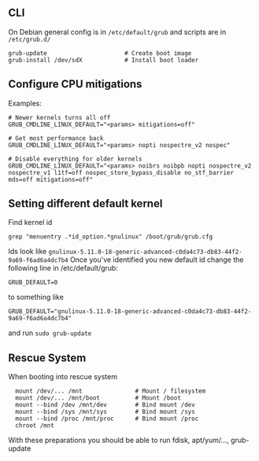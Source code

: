 ## CLI

On Debian general config is in `/etc/default/grub` and scripts are in `/etc/grub.d/`

    grub-update                      # Create boot image
    grub-install /dev/sdX            # Install boot loader

## Configure CPU mitigations

Examples:

    # Newer kernels turns all off
    GRUB_CMDLINE_LINUX_DEFAULT="<params> mitigations=off"
    
    # Get most performance back
    GRUB_CMDLINE_LINUX_DEFAULT="<params> nopti nospectre_v2 nospec"
    
    # Disable everything for older kernels
    GRUB_CMDLINE_LINUX_DEFAULT="<params> noibrs noibpb nopti nospectre_v2 nospectre_v1 l1tf=off nospec_store_bypass_disable no_stf_barrier mds=off mitigations=off"

## Setting different default kernel

Find kernel id 

    grep "menuentry .*id_option.*gnulinux" /boot/grub/grub.cfg

Ids look like `gnulinux-5.11.0-18-generic-advanced-c0da4c73-db83-44f2-9a69-f6ad6a4dc7b4`
Once you've identified you new default id change the following line in /etc/default/grub:

    GRUB_DEFAULT=0
    
to something like

    GRUB_DEFAULT="gnulinux-5.11.0-18-generic-advanced-c0da4c73-db83-44f2-9a69-f6ad6a4dc7b4"

and run `sudo grub-update`

## Rescue System

When booting into rescue system 

      mount /dev/... /mnt               # Mount / filesystem
      mount /dev/... /mnt/boot          # Mount /boot
      mount --bind /dev /mnt/dev        # Bind mount /dev
      mount --bind /sys /mnt/sys        # Bind mount /sys
      mount --bind /proc /mnt/proc      # Bind mount /proc
      chroot /mnt

With these preparations you should be able to run fdisk, apt/yum/..., grub-update
